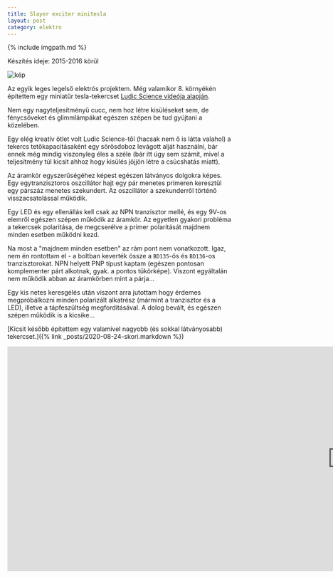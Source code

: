 ```yaml
---
title: Slayer exciter minitesla
layout: post
category: elektro
---
```


{% include imgpath.md %}

Készítés ideje: 2015-2016 körül

![kép]({{imgpath}}/mikrotesla.jpg)

Az egyik leges legelső elektrós projektem. Még valamikor 8. környékén építettem egy miniatűr tesla-tekercset [Ludic Science videója alapján](https://youtu.be/4OC7cwI4RNM).

Nem egy nagyteljesítményű cucc, nem hoz létre kisüléseket sem, de fénycsöveket és glimmlámpákat egészen szépen be tud gyújtani a közelében.

Egy elég kreatív ötlet volt Ludic Science-től (hacsak nem ő is látta valahol) a tekercs tetőkapacitásaként egy sörösdoboz levágott alját használni, bár ennek még mindig viszonyleg éles a széle (bár itt úgy sem számít, mivel a teljesítmény túl kicsit ahhoz hogy kisülés jöjjön létre a csúcshatás miatt). 

Az áramkör egyszerűségéhez képest egészen látványos dolgokra képes. Egy egytranzisztoros oszcillátor hajt egy pár menetes primeren keresztül egy párszáz menetes szekundert. Az oszcillátor a szekunderről történő visszacsatolással működik.

Egy LED és egy ellenállás kell csak az NPN tranzisztor mellé, és egy 9V-os elemről egészen szépen működik az áramkör. Az egyetlen gyakori probléma a tekercsek polaritása, de megcserélve a primer polaritását majdnem minden esetben működni kezd.

Na most a "majdnem minden esetben" az rám pont nem vonatkozott. Igaz, nem én rontottam el - a boltban keverték össze a `BD135`-ös és `BD136`-os tranzisztorokat. NPN helyett PNP típust kaptam (egészen pontosan komplementer párt alkotnak, gyak. a pontos tükörképe). Viszont egyáltalán nem működik abban az áramkörben mint a párja...

Egy kis netes keresgélés után viszont arra jutottam hogy érdemes megpróbálkozni minden polarizált alkatrész (mármint a tranzisztor és a LED), illetve a tápfeszültség megfordításával. A dolog bevált, és egészen szépen működik is a kicsike...

[Kicsit később építettem egy valamivel nagyobb (és sokkal látványosabb) tekercset.]({% link _posts/2020-08-24-skori.markdown %})

<iframe width="1519" height="505" src="https://www.youtube.com/embed/02XNL2TRQUY" frameborder="0" allow="accelerometer; autoplay; encrypted-media; gyroscope; picture-in-picture" allowfullscreen></iframe>